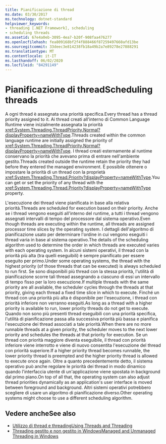 ```yaml
---
title: Pianificazione di thread
ms.date: 03/30/2017
ms.technology: dotnet-standard
helpviewer_keywords:
- threading [.NET Framework], scheduling
- scheduling threads
ms.assetid: 67e4a0eb-3095-4ea7-b20f-908faa476277
ms.openlocfilehash: fea809168bf2f4f888466f87259497660afd13be
ms.sourcegitcommit: 33deec3e814238fb18a49b2a7e89278e27888291
ms.translationtype: MT
ms.contentlocale: it-IT
ms.lasthandoff: 06/02/2020
ms.locfileid: "84291149"
---
```

# <a name="scheduling-threads"></a><span data-ttu-id="fc987-102">Pianificazione di thread</span><span class="sxs-lookup"><span data-stu-id="fc987-102">Scheduling threads</span></span>

<span data-ttu-id="fc987-103">A ogni thread è assegnata una priorità specifica.</span><span class="sxs-lookup"><span data-stu-id="fc987-103">Every thread has a thread priority assigned to it.</span></span> <span data-ttu-id="fc987-104">Ai thread creati all'interno di Common Language Runtime viene inizialmente assegnata la priorità <xref:System.Threading.ThreadPriority.Normal?displayProperty=nameWithType>.</span><span class="sxs-lookup"><span data-stu-id="fc987-104">Threads created within the common language runtime are initially assigned the priority of <xref:System.Threading.ThreadPriority.Normal?displayProperty=nameWithType>.</span></span> <span data-ttu-id="fc987-105">I thread creati esternamente al runtime conservano la priorità che avevano prima di entrare nell'ambiente gestito.</span><span class="sxs-lookup"><span data-stu-id="fc987-105">Threads created outside the runtime retain the priority they had before they entered the managed environment.</span></span> <span data-ttu-id="fc987-106">È possibile ottenere o impostare la priorità di un thread con la proprietà <xref:System.Threading.Thread.Priority?displayProperty=nameWithType>.</span><span class="sxs-lookup"><span data-stu-id="fc987-106">You can get or set the priority of any thread with the <xref:System.Threading.Thread.Priority?displayProperty=nameWithType> property.</span></span>  
  
 <span data-ttu-id="fc987-107">L'esecuzione dei thread viene pianificata in base alla relativa priorità.</span><span class="sxs-lookup"><span data-stu-id="fc987-107">Threads are scheduled for execution based on their priority.</span></span> <span data-ttu-id="fc987-108">Anche se i thread vengono eseguiti all'interno del runtime, a tutti i thread vengono assegnati intervalli di tempo del processore dal sistema operativo.</span><span class="sxs-lookup"><span data-stu-id="fc987-108">Even though threads are executing within the runtime, all threads are assigned processor time slices by the operating system.</span></span> <span data-ttu-id="fc987-109">I dettagli dell'algoritmo di pianificazione usato per determinare l'ordine in cui vengono eseguiti i thread varia in base al sistema operativo.</span><span class="sxs-lookup"><span data-stu-id="fc987-109">The details of the scheduling algorithm used to determine the order in which threads are executed varies with each operating system.</span></span> <span data-ttu-id="fc987-110">In alcuni sistemi operativi, il thread con la priorità più alta (tra quelli eseguibili) è sempre pianificato per essere eseguito per primo.</span><span class="sxs-lookup"><span data-stu-id="fc987-110">Under some operating systems, the thread with the highest priority (of those threads that can be executed) is always scheduled to run first.</span></span> <span data-ttu-id="fc987-111">Se sono disponibili più thread con la stessa priorità, l'utilità di pianificazione scorre tali thread assegnando a ciascuno di essi un intervallo di tempo fisso per la loro esecuzione.</span><span class="sxs-lookup"><span data-stu-id="fc987-111">If multiple threads with the same priority are all available, the scheduler cycles through the threads at that priority, giving each thread a fixed time slice in which to execute.</span></span> <span data-ttu-id="fc987-112">Finché un thread con una priorità più alta è disponibile per l'esecuzione, i thread con priorità inferiore non verranno eseguiti.</span><span class="sxs-lookup"><span data-stu-id="fc987-112">As long as a thread with a higher priority is available to run, lower priority threads do not get to execute.</span></span> <span data-ttu-id="fc987-113">Quando non sono più presenti thread eseguibili con una priorità specifica, l'utilità di pianificazione passa alla successiva priorità più bassa e pianifica l'esecuzione dei thread associati a tale priorità.</span><span class="sxs-lookup"><span data-stu-id="fc987-113">When there are no more runnable threads at a given priority, the scheduler moves to the next lower priority and schedules the threads at that priority for execution.</span></span> <span data-ttu-id="fc987-114">Se un thread con priorità maggiore diventa eseguibile, il thread con priorità inferiore viene interrotto e viene di nuovo consentita l'esecuzione del thread con priorità superiore.</span><span class="sxs-lookup"><span data-stu-id="fc987-114">If a higher priority thread becomes runnable, the lower priority thread is preempted and the higher priority thread is allowed to execute once again.</span></span> <span data-ttu-id="fc987-115">Oltre a quanto precedentemente detto, il sistema operativo può anche regolare le priorità dei thread in modo dinamico quando l'interfaccia utente di un'applicazione viene spostata in background dal primo piano.</span><span class="sxs-lookup"><span data-stu-id="fc987-115">On top of all that, the operating system can also adjust thread priorities dynamically as an application's user interface is moved between foreground and background.</span></span> <span data-ttu-id="fc987-116">Altri sistemi operativi potrebbero scegliere di usare un algoritmo di pianificazione diverso.</span><span class="sxs-lookup"><span data-stu-id="fc987-116">Other operating systems might choose to use a different scheduling algorithm.</span></span>  
  
## <a name="see-also"></a><span data-ttu-id="fc987-117">Vedere anche</span><span class="sxs-lookup"><span data-stu-id="fc987-117">See also</span></span>

- [<span data-ttu-id="fc987-118">Utilizzo di thread e threading</span><span class="sxs-lookup"><span data-stu-id="fc987-118">Using Threads and Threading</span></span>](using-threads-and-threading.md)
- [<span data-ttu-id="fc987-119">Threading gestito e non gestito in Windows</span><span class="sxs-lookup"><span data-stu-id="fc987-119">Managed and Unmanaged Threading in Windows</span></span>](managed-and-unmanaged-threading-in-windows.md)
